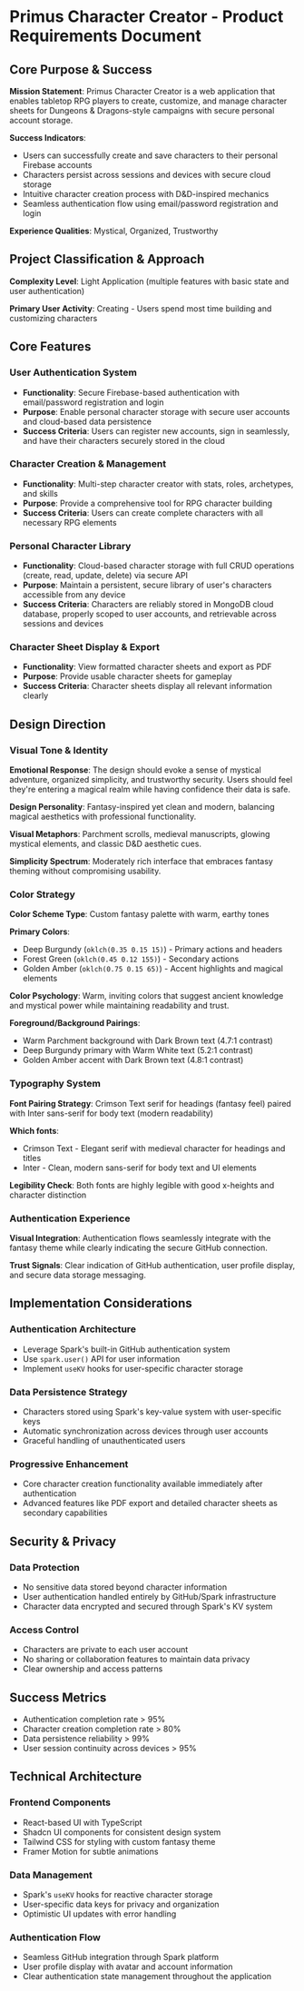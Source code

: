 # Primus Character Creator - Product Requirements Document

## Core Purpose & Success

**Mission Statement**: Primus Character Creator is a web application that enables tabletop RPG players to create, customize, and manage character sheets for Dungeons & Dragons-style campaigns with secure personal account storage.

**Success Indicators**: 
- Users can successfully create and save characters to their personal Firebase accounts
- Characters persist across sessions and devices with secure cloud storage
- Intuitive character creation process with D&D-inspired mechanics
- Seamless authentication flow using email/password registration and login

**Experience Qualities**: Mystical, Organized, Trustworthy

## Project Classification & Approach

**Complexity Level**: Light Application (multiple features with basic state and user authentication)

**Primary User Activity**: Creating - Users spend most time building and customizing characters

## Core Features

### User Authentication System
- **Functionality**: Secure Firebase-based authentication with email/password registration and login
- **Purpose**: Enable personal character storage with secure user accounts and cloud-based data persistence
- **Success Criteria**: Users can register new accounts, sign in seamlessly, and have their characters securely stored in the cloud

### Character Creation & Management
- **Functionality**: Multi-step character creator with stats, roles, archetypes, and skills
- **Purpose**: Provide a comprehensive tool for RPG character building
- **Success Criteria**: Users can create complete characters with all necessary RPG elements

### Personal Character Library
- **Functionality**: Cloud-based character storage with full CRUD operations (create, read, update, delete) via secure API
- **Purpose**: Maintain a persistent, secure library of user's characters accessible from any device
- **Success Criteria**: Characters are reliably stored in MongoDB cloud database, properly scoped to user accounts, and retrievable across sessions and devices

### Character Sheet Display & Export
- **Functionality**: View formatted character sheets and export as PDF
- **Purpose**: Provide usable character sheets for gameplay
- **Success Criteria**: Character sheets display all relevant information clearly

## Design Direction

### Visual Tone & Identity
**Emotional Response**: The design should evoke a sense of mystical adventure, organized simplicity, and trustworthy security. Users should feel they're entering a magical realm while having confidence their data is safe.

**Design Personality**: Fantasy-inspired yet clean and modern, balancing magical aesthetics with professional functionality.

**Visual Metaphors**: Parchment scrolls, medieval manuscripts, glowing mystical elements, and classic D&D aesthetic cues.

**Simplicity Spectrum**: Moderately rich interface that embraces fantasy theming without compromising usability.

### Color Strategy
**Color Scheme Type**: Custom fantasy palette with warm, earthy tones

**Primary Colors**:
- Deep Burgundy (`oklch(0.35 0.15 15)`) - Primary actions and headers
- Forest Green (`oklch(0.45 0.12 155)`) - Secondary actions
- Golden Amber (`oklch(0.75 0.15 65)`) - Accent highlights and magical elements

**Color Psychology**: Warm, inviting colors that suggest ancient knowledge and mystical power while maintaining readability and trust.

**Foreground/Background Pairings**:
- Warm Parchment background with Dark Brown text (4.7:1 contrast)
- Deep Burgundy primary with Warm White text (5.2:1 contrast)
- Golden Amber accent with Dark Brown text (4.8:1 contrast)

### Typography System
**Font Pairing Strategy**: Crimson Text serif for headings (fantasy feel) paired with Inter sans-serif for body text (modern readability)

**Which fonts**: 
- Crimson Text - Elegant serif with medieval character for headings and titles
- Inter - Clean, modern sans-serif for body text and UI elements

**Legibility Check**: Both fonts are highly legible with good x-heights and character distinction

### Authentication Experience
**Visual Integration**: Authentication flows seamlessly integrate with the fantasy theme while clearly indicating the secure GitHub connection.

**Trust Signals**: Clear indication of GitHub authentication, user profile display, and secure data storage messaging.

## Implementation Considerations

### Authentication Architecture
- Leverage Spark's built-in GitHub authentication system
- Use `spark.user()` API for user information
- Implement `useKV` hooks for user-specific character storage

### Data Persistence Strategy
- Characters stored using Spark's key-value system with user-specific keys
- Automatic synchronization across devices through user accounts
- Graceful handling of unauthenticated users

### Progressive Enhancement
- Core character creation functionality available immediately after authentication
- Advanced features like PDF export and detailed character sheets as secondary capabilities

## Security & Privacy

### Data Protection
- No sensitive data stored beyond character information
- User authentication handled entirely by GitHub/Spark infrastructure
- Character data encrypted and secured through Spark's KV system

### Access Control
- Characters are private to each user account
- No sharing or collaboration features to maintain data privacy
- Clear ownership and access patterns

## Success Metrics

- Authentication completion rate > 95%
- Character creation completion rate > 80%
- Data persistence reliability > 99%
- User session continuity across devices > 95%

## Technical Architecture

### Frontend Components
- React-based UI with TypeScript
- Shadcn UI components for consistent design system
- Tailwind CSS for styling with custom fantasy theme
- Framer Motion for subtle animations

### Data Management
- Spark's `useKV` hooks for reactive character storage
- User-specific data keys for privacy and organization
- Optimistic UI updates with error handling

### Authentication Flow
- Seamless GitHub integration through Spark platform
- User profile display with avatar and account information
- Clear authentication state management throughout the application